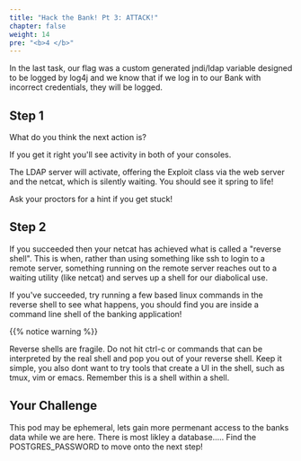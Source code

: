```yaml
---
title: "Hack the Bank! Pt 3: ATTACK!"
chapter: false
weight: 14
pre: "<b>4 </b>"
---
```


In the last task, our flag was a custom generated jndi/ldap variable designed to be logged by log4j and we know that if we log in to our Bank with incorrect credentials, they will be logged.

## Step 1
What do you think the next action is?

If you get it right you'll see activity in both of your consoles.

The LDAP server will activate, offering the Exploit class via the web server and the netcat, which is silently waiting. You should see it spring to life!

Ask your proctors for a hint if you get stuck!

## Step 2
If you succeeded then your netcat has achieved what is called a "reverse shell". This is when, rather than using something like ssh to login to a remote server, something running on the remote server reaches out to a waiting utility (like netcat) and serves up a shell for our diabolical use.

If you've succeeded, try running a few based linux commands in the reverse shell to see what happens, you should find you are inside a command line shell of the banking application!

{{% notice warning %}}
<p style='text-align: left;'>
Reverse shells are fragile. Do not hit ctrl-c or commands that can be interpreted by the real shell and pop you out of your reverse shell. Keep it simple, you also dont want to try tools that create a UI in the shell, such as tmux, vim or emacs. Remember this is a shell within a shell.
</p>


## Your Challenge
This pod may be ephemeral, lets gain more permenant access to the banks data while we are here. There is most likley a database..... Find the POSTGRES_PASSWORD to move onto the next step!
